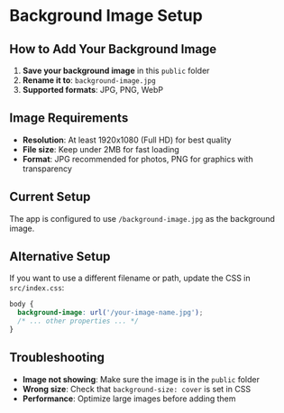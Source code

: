 # Background Image Setup

## How to Add Your Background Image

1. **Save your background image** in this `public` folder
2. **Rename it to**: `background-image.jpg`
3. **Supported formats**: JPG, PNG, WebP

## Image Requirements

- **Resolution**: At least 1920x1080 (Full HD) for best quality
- **File size**: Keep under 2MB for fast loading
- **Format**: JPG recommended for photos, PNG for graphics with transparency

## Current Setup

The app is configured to use `/background-image.jpg` as the background image.

## Alternative Setup

If you want to use a different filename or path, update the CSS in `src/index.css`:

```css
body {
  background-image: url('/your-image-name.jpg');
  /* ... other properties ... */
}
```

## Troubleshooting

- **Image not showing**: Make sure the image is in the `public` folder
- **Wrong size**: Check that `background-size: cover` is set in CSS
- **Performance**: Optimize large images before adding them
